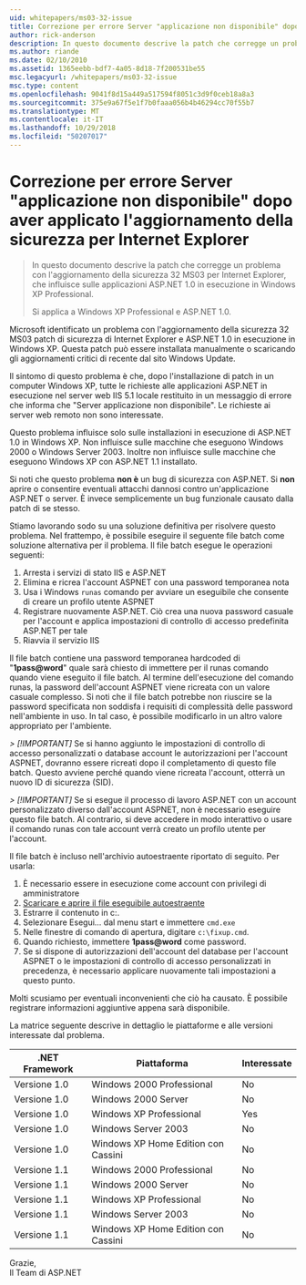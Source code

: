 ```yaml
---
uid: whitepapers/ms03-32-issue
title: Correzione per errore Server "applicazione non disponibile" dopo aver applicato l'aggiornamento della sicurezza per IE | Microsoft Docs
author: rick-anderson
description: In questo documento descrive la patch che corregge un problema con l'aggiornamento della sicurezza 32 MS03 per Internet Explorer, che influisce sulle applicazioni ASP.NET 1.0 in esecuzione nell'elemento di lavoro...
ms.author: riande
ms.date: 02/10/2010
ms.assetid: 1365eebb-bdf7-4a05-8d18-7f200531be55
msc.legacyurl: /whitepapers/ms03-32-issue
msc.type: content
ms.openlocfilehash: 9041f8d15a449a517594f8051c3d9f0ceb18a8a3
ms.sourcegitcommit: 375e9a67f5e1f7b0faaa056b4b46294cc70f55b7
ms.translationtype: MT
ms.contentlocale: it-IT
ms.lasthandoff: 10/29/2018
ms.locfileid: "50207017"
---
```

<a name="fix-for-server-application-unavailable-error-after-applying-security-update-for-ie"></a>Correzione per errore Server "applicazione non disponibile" dopo aver applicato l'aggiornamento della sicurezza per Internet Explorer
====================
> In questo documento descrive la patch che corregge un problema con l'aggiornamento della sicurezza 32 MS03 per Internet Explorer, che influisce sulle applicazioni ASP.NET 1.0 in esecuzione in Windows XP Professional.
> 
> Si applica a Windows XP Professional e ASP.NET 1.0.


Microsoft identificato un problema con l'aggiornamento della sicurezza 32 MS03 patch di sicurezza di Internet Explorer e ASP.NET 1.0 in esecuzione in Windows XP. Questa patch può essere installata manualmente o scaricando gli aggiornamenti critici di recente dal sito Windows Update.

Il sintomo di questo problema è che, dopo l'installazione di patch in un computer Windows XP, tutte le richieste alle applicazioni ASP.NET in esecuzione nel server web IIS 5.1 locale restituito in un messaggio di errore che informa che "Server applicazione non disponibile". Le richieste ai server web remoto non sono interessate.

Questo problema influisce solo sulle installazioni in esecuzione di ASP.NET 1.0 in Windows XP. Non influisce sulle macchine che eseguono Windows 2000 o Windows Server 2003. Inoltre non influisce sulle macchine che eseguono Windows XP con ASP.NET 1.1 installato.

Si noti che questo problema **non è** un bug di sicurezza con ASP.NET. Si **non** aprire o consentire eventuali attacchi dannosi contro un'applicazione ASP.NET o server. È invece semplicemente un bug funzionale causato dalla patch di se stesso.

Stiamo lavorando sodo su una soluzione definitiva per risolvere questo problema. Nel frattempo, è possibile eseguire il seguente file batch come soluzione alternativa per il problema. Il file batch esegue le operazioni seguenti:

1. Arresta i servizi di stato IIS e ASP.NET
2. Elimina e ricrea l'account ASPNET con una password temporanea nota
3. Usa i Windows `runas` comando per avviare un eseguibile che consente di creare un profilo utente ASPNET
4. Registrare nuovamente ASP.NET. Ciò crea una nuova password casuale per l'account e applica impostazioni di controllo di accesso predefinita ASP.NET per tale
5. Riavvia il servizio IIS

Il file batch contiene una password temporanea hardcoded di "<strong>1pass\@word</strong>" quale sarà chiesto di immettere per il runas comando quando viene eseguito il file batch. Al termine dell'esecuzione del comando runas, la password dell'account ASPNET viene ricreata con un valore casuale complesso. Si noti che il file batch potrebbe non riuscire se la password specificata non soddisfa i requisiti di complessità delle password nell'ambiente in uso. In tal caso, è possibile modificarlo in un altro valore appropriato per l'ambiente.

*> [!IMPORTANT]* Se si hanno aggiunto le impostazioni di controllo di accesso personalizzati o database account le autorizzazioni per l'account ASPNET, dovranno essere ricreati dopo il completamento di questo file batch. Questo avviene perché quando viene ricreata l'account, otterrà un nuovo ID di sicurezza (SID).

*> [!IMPORTANT]* Se si esegue il processo di lavoro ASP.NET con un account personalizzato diverso dall'account ASPNET, non è necessario eseguire questo file batch. Al contrario, si deve accedere in modo interattivo o usare il comando runas con tale account verrà creato un profilo utente per l'account.

Il file batch è incluso nell'archivio autoestraente riportato di seguito. Per usarla:

1. È necessario essere in esecuzione come account con privilegi di amministratore
2. [Scaricare e aprire il file eseguibile autoestraente](ms03-32-issue/_static/fixup1.exe)
3. Estrarre il contenuto in c:\.
4. Selezionare Esegui... dal menu start e immettere `cmd.exe`
5. Nelle finestre di comando di apertura, digitare `c:\fixup.cmd`.
6. Quando richiesto, immettere <strong>1pass\@word</strong> come password.
7. Se si dispone di autorizzazioni dell'account del database per l'account ASPNET o le impostazioni di controllo di accesso personalizzati in precedenza, è necessario applicare nuovamente tali impostazioni a questo punto.

Molti scusiamo per eventuali inconvenienti che ciò ha causato. È possibile registrare informazioni aggiuntive appena sarà disponibile.

La matrice seguente descrive in dettaglio le piattaforme e alle versioni interessate dal problema.

| .NET Framework | Piattaforma | Interessate |
| --- | --- | --- |
| Versione 1.0 | Windows 2000 Professional | No |
| Versione 1.0 | Windows 2000 Server | No |
| Versione 1.0 | Windows XP Professional | Yes |
| Versione 1.0 | Windows Server 2003 | No |
| Versione 1.0 | Windows XP Home Edition con Cassini | No |
| Versione 1.1 | Windows 2000 Professional | No |
| Versione 1.1 | Windows 2000 Server | No |
| Versione 1.1 | Windows XP Professional | No |
| Versione 1.1 | Windows Server 2003 | No |
| Versione 1.1 | Windows XP Home Edition con Cassini | No |

Grazie,   
 Il Team di ASP.NET
